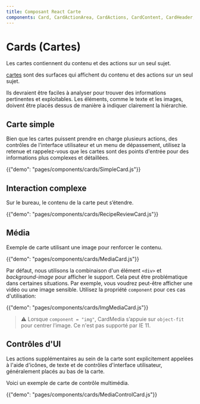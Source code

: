 ```yaml
---
title: Composant React Carte
components: Card, CardActionArea, CardActions, CardContent, CardHeader, CardMedia, Collapse, Paper
---
```


# Cards (Cartes)

<p class="description">Les cartes contiennent du contenu et des actions sur un seul sujet.</p>

[cartes](https://material.io/design/components/cards.html) sont des surfaces qui affichent du contenu et des actions sur un seul sujet.

Ils devraient être faciles à analyser pour trouver des informations pertinentes et exploitables. Les éléments, comme le texte et les images, doivent être placés dessus de manière à indiquer clairement la hiérarchie.

## Carte simple

Bien que les cartes puissent prendre en charge plusieurs actions, des contrôles de l'interface utilisateur et un menu de dépassement, utilisez la retenue et rappelez-vous que les cartes sont des points d'entrée pour des informations plus complexes et détaillées.

{{"demo": "pages/components/cards/SimpleCard.js"}}

## Interaction complexe

Sur le bureau, le contenu de la carte peut s’étendre.

{{"demo": "pages/components/cards/RecipeReviewCard.js"}}

## Média

Exemple de carte utilisant une image pour renforcer le contenu.

{{"demo": "pages/components/cards/MediaCard.js"}}

Par défaut, nous utilisons la combinaison d'un élément `<div>` et *background-image* pour afficher le support. Cela peut être problématique dans certaines situations. Par exemple, vous voudrez peut-être afficher une vidéo ou une image sensible. Utilisez la propriété `component` pour ces cas d'utilisation:

{{"demo": "pages/components/cards/ImgMediaCard.js"}}

> ⚠️ Lorsque `component = "img"`, CardMedia s’appuie sur `object-fit` pour centrer l’image. Ce n'est pas supporté par IE 11.

## Contrôles d'UI

Les actions supplémentaires au sein de la carte sont explicitement appelées à l'aide d'icônes, de texte et de contrôles d'interface utilisateur, généralement placés au bas de la carte.

Voici un exemple de carte de contrôle multimédia.

{{"demo": "pages/components/cards/MediaControlCard.js"}}
